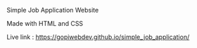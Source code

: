 Simple Job Application Website

Made with HTML and CSS

Live link : https://gopiwebdev.github.io/simple_job_application/
